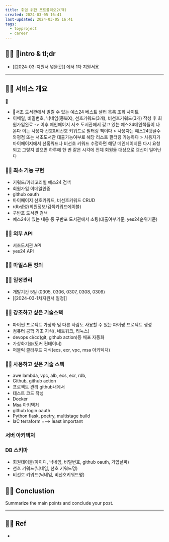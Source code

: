 ```yaml
---
title: 취업 위한 포트폴리오2(책)
created: 2024-03-05 16:41
last-updated: 2024-03-05 16:41
tags:
  - toyproject
  - career
---
```


## 👯‍♂️ intro & tl;dr

- [[2024-03-지원서 넣을곳]] 에서 1차 지원서용

--- 

## 👯‍♂️ 서비스 개요


- 서초 도서관에서 빌릴 수 있는 예스24 베스트 셀러 목록 조회 사이트 
- 이메일, 비밀번호, 닉네임(중복X), 선호키워드(3개), 비선호키워드(3개) 작성 후 회원가입완료 -> 이후 메인페이지 서초 도서관에서 갖고 있는 예스24메인책들이 나온다 이는 사용자 선호&비선호 키워드로 필터링 책이다 > 사용자는 예스24댓글수와평점 또는 서초도서관 대출가능여부로 해당 리스트 필터링 가능하다 > 사용자가 마이페이지에서 선홐워드나 비선호 키워드 수정하면 해당 메인페이지른 다시 요청되고 그렇지 않으면 하루에 한 번 같은 시각에 전체 회원들 대상으로 갱신이 일어난다 


### 👯‍♂️ 최소 기능 구현

- 키워드/카테고리별 예스24 검색
- 회원가입 이메일인증
- github oauth
- 마이페이지 선호키워드, 비선호키워드  CRUD
- rdb생성(회원정보/검색키워드에이블)
- 구반포 도서관 검색
- 예스24에 있는 내용 중 구반포 도서관에서 소팅(대출여부기준, yes24순위기준)


### 👯‍♂️ 외부 API

- 서초도서관 API
- yes24 API

### 👯‍♂️ 마일스톤 정의



### 👯‍♂️ 일정관리

- 개발기간 5일 (0305, 0306, 0307, 0308, 0309)
- [[2024-03-1차지원서 일정]]


### 👯‍♂️ 강조하고 싶은 기술스택

- 파이썬 프로젝트 가상화 및 다른 사람도 사용할 수 있는 파이썽 프로젝트 생성
- 컴퓨터 공학 기초 지식(, 네트워크, 리눅스)
- devops ci/cd(git, github action)등 배포 자동화
- 가상화기술(도커 컨테이너)
- 퍼블릭 클라우드 지식(ecs, ecr, vpc, msa 아키텍처)

### 👯‍♂️ 사용하고 싶은 기술 스택

- awe lambda, vpc, alb, ecs, ecr, rdb,  
- Github, github action
- 프로젝트 관리 github내에서
- 테스트 코드 작성
- Docker
- Msa 아키텍처
- github login oauth
- Python flask, poetry, multistage build
- IaC terraform  ===> least important

### 서버 아키텍처

### DB 스키마
- 회원테이블(아이디, 닉네임, 비밀번호, github oauth, 가입날짜)
- 선호 키워드(닉네임, 선호 키워드명)
- 비선호 키워드(닉네임, 비선호키워드명)


## 👯‍♂️ Conclustion

Summarize the main points and conclude your post.

--- 

## 👯‍♂️ Ref

- [^1]:  작성자. "제목," 사이트명, 발행날짜, [URL](www.naver.com)

